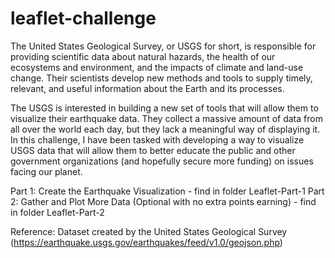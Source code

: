 # leaflet-challenge

The United States Geological Survey, or USGS for short, is responsible for providing scientific data about natural hazards, the health of our ecosystems and environment, and the impacts of climate and land-use change. Their scientists develop new methods and tools to supply timely, relevant, and useful information about the Earth and its processes.

The USGS is interested in building a new set of tools that will allow them to visualize their earthquake data. They collect a massive amount of data from all over the world each day, but they lack a meaningful way of displaying it. In this challenge, I have been tasked with developing a way to visualize USGS data that will allow them to better educate the public and other government organizations (and hopefully secure more funding) on issues facing our planet.

Part 1: Create the Earthquake Visualization - find in folder Leaflet-Part-1
Part 2: Gather and Plot More Data (Optional with no extra points earning) - find in folder Leaflet-Part-2


Reference:
Dataset created by the United States Geological Survey (https://earthquake.usgs.gov/earthquakes/feed/v1.0/geojson.php)
